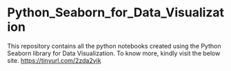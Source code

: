 # Python_Seaborn_for_Data_Visualization

This repository contains all the python notebooks created using the Python Seaborn library for Data Visualization. To know more, kindly visit the below site.
https://tinyurl.com/2zda2vjk
